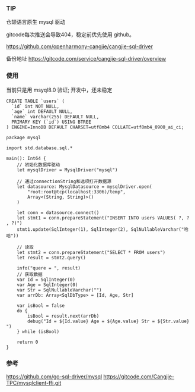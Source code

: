### TIP

仓颉语言原生 mysql 驱动


gitcode每次推送会导致404，稳定前优先使用 github。

https://github.com/openharmony-cangjie/cangjie-sql-driver

备份地址 https://gitcode.com/service/cangjie-sql-driver/overview

### 使用

当前只是用 msyql8.0 验证; 开发中，还未稳定

````
CREATE TABLE `users` (
  `id` int NOT NULL,
  `age` int DEFAULT NULL,
  `name` varchar(255) DEFAULT NULL,
  PRIMARY KEY (`id`) USING BTREE
) ENGINE=InnoDB DEFAULT CHARSET=utf8mb4 COLLATE=utf8mb4_0900_ai_ci;
````

````
package mysql

import std.database.sql.*

main(): Int64 {
    // 初始化数据库驱动
    let mysqlDriver = MysqlDriver("mysql")

    // 通过connectionString和选项打开数据源
    let datasource: MysqlDatasource = mysqlDriver.open(
        "root:root@tcp(localhost:3306)/temp",
        Array<(String, String)>()
    )

    let conn = datasource.connect()
    let stmt1 = conn.prepareStatement("INSERT INTO users VALUES( ?, ? , ?)")
    stmt1.update(SqlInteger(1), SqlInteger(2), SqlNullableVarchar("哈哈"))

    // 读取
    let stmt2 = conn.prepareStatement("SELECT * FROM users")
    let result = stmt2.query()

    info("quere = ", result)
    // 获取数据
    var Id = SqlInteger(0)
    var Age = SqlInteger(0)
    var Str = SqlNullableVarchar("")
    var arrDb: Array<SqlDbType> = [Id, Age, Str]

    var isBool = false
    do {
    	isBool = result.next(arrDb)
        debug("Id = ${Id.value} Age = ${Age.value} Str = ${Str.value} ")
    } while (isBool)

    return 0
}

````

### 参考

https://github.com/go-sql-driver/mysql
https://gitcode.com/Cangjie-TPC/mysqlclient-ffi.git